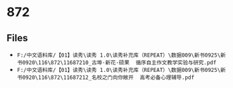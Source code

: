 # 872

## Files

- `F:/中文语料库/【01】读秀\读秀 1.0\读秀补充库（REPEAT）\数据009\新书0925\新书0920\116\872\11687210_古埠·新花·硕果  循序自主作文教学实验与研究.pdf`
- `F:/中文语料库/【01】读秀\读秀 1.0\读秀补充库（REPEAT）\数据009\新书0925\新书0920\116\872\11687212_名校之门向你敞开  高考必备心理辅导.pdf`
